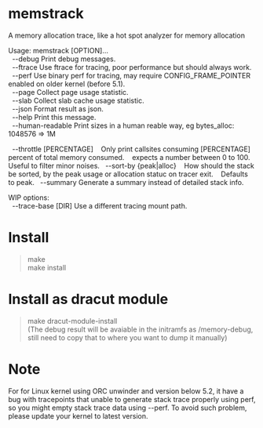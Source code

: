 # memstrack
A memory allocation trace, like a hot spot analyzer for memory allocation

Usage: memstrack [OPTION]...<br>
&nbsp;&nbsp;--debug		Print debug messages.<br>
&nbsp;&nbsp;--ftrace		Use ftrace for tracing, poor performance but should always work.<br>
&nbsp;&nbsp;--perf		Use binary perf for tracing, may require CONFIG\_FRAME\_POINTER enabled on older kernel (before 5.1).<br>
&nbsp;&nbsp;--page		Collect page usage statistic.<br>
&nbsp;&nbsp;--slab		Collect slab cache usage statistic.<br>
&nbsp;&nbsp;--json		Format result as json.<br>
&nbsp;&nbsp;--help 		Print this message.<br>
&nbsp;&nbsp;--human-readable	Print sizes in a human reable way, eg bytes\_alloc: 1048576 => 1M<br>

&nbsp;&nbsp;--throttle [PERCENTAGE]
&nbsp;&nbsp;			Only print callsites consuming [PERCENTAGE] percent of total memory consumed.
&nbsp;&nbsp;			expects a number between 0 to 100. Useful to filter minor noises.
&nbsp;&nbsp;--sort-by {peak|alloc}
&nbsp;&nbsp;			How should the stack be sorted, by the peak usage or allocation statuc on tracer exit.
&nbsp;&nbsp;			Defaults to peak.
&nbsp;&nbsp;--summary		Generate a summary instead of detailed stack info.

WIP options:<br>
&nbsp;&nbsp;--trace-base [DIR]	Use a different tracing mount path.<br>

# Install
> make<br>
> make install<br>
# Install as dracut module
> make dracut-module-install<br>
> (The debug result will be avaiable in the initramfs as /memory-debug, still need to copy that to where you want to dump it manually)<br>

# Note
For for Linux kernel using ORC unwinder and version below 5.2, it have a bug with tracepoints that unable to generate stack trace properly using perf, so you might empty stack trace data using --perf.  To avoid such problem, please update your kernel to latest version.
